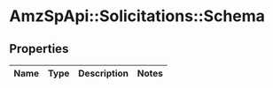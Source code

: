 # AmzSpApi::Solicitations::Schema

## Properties
Name | Type | Description | Notes
------------ | ------------- | ------------- | -------------

